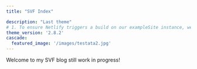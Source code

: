 ```yaml
---
title: "SVF Index"

description: "Last theme"
# 1. To ensure Netlify triggers a build on our exampleSite instance, we need to change a file in the exampleSite directory.
theme_version: '2.8.2'
cascade:
  featured_image: '/images/testata2.jpg'
---
```


Welcome to my SVF blog still work in progress!
